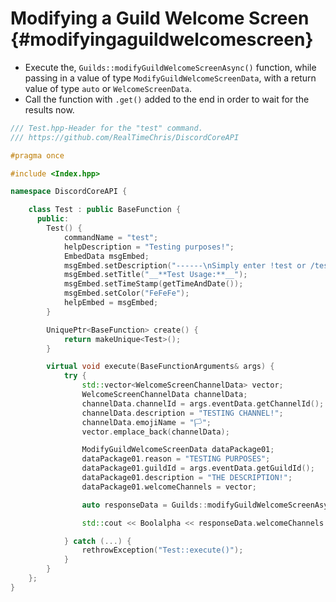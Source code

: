 Modifying a Guild Welcome Screen {#modifyingaguildwelcomescreen}
============
- Execute the, `Guilds::modifyGuildWelcomeScreenAsync()` function, while passing in a value of type `ModifyGuildWelcomeScreenData`, with a return value of type `auto` or `WelcomeScreenData`.
- Call the function with `.get()` added to the end in order to wait for the results now.

```cpp
/// Test.hpp-Header for the "test" command.
/// https://github.com/RealTimeChris/DiscordCoreAPI

#pragma once

#include <Index.hpp>

namespace DiscordCoreAPI {

	class Test : public BaseFunction {
	  public:
		Test() {
			commandName = "test";
			helpDescription = "Testing purposes!";
			EmbedData msgEmbed;
			msgEmbed.setDescription("------\nSimply enter !test or /test!\n------");
			msgEmbed.setTitle("__**Test Usage:**__");
			msgEmbed.setTimeStamp(getTimeAndDate());
			msgEmbed.setColor("FeFeFe");
			helpEmbed = msgEmbed;
		}

		UniquePtr<BaseFunction> create() {
			return makeUnique<Test>();
		}

		virtual void execute(BaseFunctionArguments& args) {
			try {
				std::vector<WelcomeScreenChannelData> vector;
				WelcomeScreenChannelData channelData;
				channelData.channelId = args.eventData.getChannelId();
				channelData.description = "TESTING CHANNEL!";
				channelData.emojiName = "🏳";
				vector.emplace_back(channelData);

				ModifyGuildWelcomeScreenData dataPackage01;
				dataPackage01.reason = "TESTING PURPOSES";
				dataPackage01.guildId = args.eventData.getGuildId();
				dataPackage01.description = "THE DESCRIPTION!";
				dataPackage01.welcomeChannels = vector;

				auto responseData = Guilds::modifyGuildWelcomeScreenAsync(dataPackage01).get();

				std::cout << Boolalpha << responseData.welcomeChannels.at(0).channelId << std::endl;

			} catch (...) {
				rethrowException("Test::execute()");
			}
		}
	};
}
```
